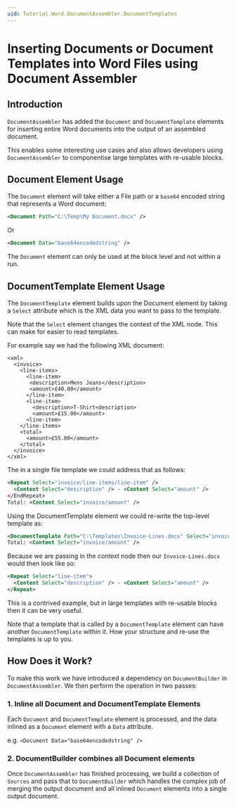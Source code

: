 ```yaml
---
uid: Tutorial.Word.DocumentAssembler.DocumentTemplates
---
```


# Inserting Documents or Document Templates into Word Files using Document Assembler

## Introduction

`DocumentAssembler` has added the `Document` and `DocumentTemplate` elements for inserting entire Word documents into the output of an assembled document.

This enables some interesting use cases and also allows developers using `DocumentAssembler` to componentise large templates with re-usable blocks.

## Document Element Usage

The `Document` element will take either a File path or a `base64` encoded string that represents a Word document: 

```xml
<Document Path="C:\Temp\My Document.docx" />
```

Or

```xml
<Document Data="base64encodedstring" />
```

The `Document` element can only be used at the block level and not within a run.

## DocumentTemplate Element Usage

The `DocumentTemplate` element builds upon the Document element by taking a `Select` attribute which is the XML data you want to pass to the template.

Note that the `Select` element changes the context of the XML node.  This can make for easier to read templates.

For example say we had the following XML document:

```
<xml>
  <invoice>
    <line-items>
      <line-item>
       <description>Mens Jeans</description>
       <amount>£40.00</amount>
      </line-item>
      <line-item>
        <description>T-Shirt<description>
        <amount>£15.00</amount>
      <line-item>
    </line-items>
    <total>
      <amount>£55.00</amount>
    </total>
  </invoice>
</xml>
```

The in a single file template we could address that as follows:

```xml
<Repeat Select="invoice/line-items/line-item" />
  <Content Select="description" /> - <Content Select="amount" />  
</EndRepeat>
Total: <Content Select="invoice/amount" />
```

Using the DocumentTemplate element we could re-write the top-level template as:

```xml
<DocumentTemplate Path="C:\Templates\Invoice-Lines.docx" Select="invoice/line-items" />
Total: <Content Select="invoice/amount" />
```

Because we are passing in the context node then our `Invoice-Lines.docx` would then look like so:

```xml
<Repeat Select="line-item">
  <Content Select="description" /> - <Content Select="amount" />
</Repeat>
```

This is a contrived example, but in large templates with re-usable blocks then it can be very useful. 

Note that a template that is called by a `DocumentTemplate` element can have another `DocumentTemplate` within it.  How your structure and re-use the templates is up to you.

## How Does it Work?

To make this work we have introduced a dependency on `DocumentBuilder` in `DocumentAssembler`.  We then perform the operation in two passes:

### 1. Inline all Document and DocumentTemplate Elements

Each `Document` and `DocumentTemplate` element is processed, and the data inlined as a `Document` element with a `Data` attribute.

e.g. `<Document Data="base64encodedstring" />`

### 2. DocumentBuilder combines all Document elements

Once `DocumentAssembler` has finished processing, we build a collection of `Sources` and pass that to `DocumentBuilder` which handles the complex job of merging the output document and all inlined `Document` elements into a single output document.

